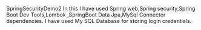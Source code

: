  SpringSecurityDemo2
 In this I have used Spring web,Spring security,Spring Boot Dev Tools,Lombok ,SpringBoot Data Jpa,MySql Connector dependencies.
 I have used My SQL Database for storing login credentials.
